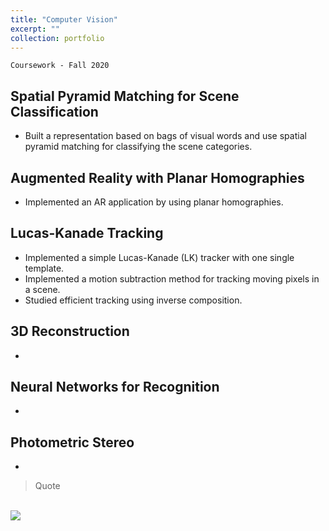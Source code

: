 ```yaml
---
title: "Computer Vision"
excerpt: ""
collection: portfolio
---
```


`Coursework - Fall 2020`

## Spatial Pyramid Matching for Scene Classification
* Built a representation based on bags of visual words and use spatial pyramid matching for classifying the scene categories.

## Augmented Reality with Planar Homographies
* Implemented an AR application by using planar homographies.

## Lucas-Kanade Tracking
* Implemented a simple Lucas-Kanade (LK) tracker with one single template.
* Implemented a motion subtraction method for tracking moving pixels in a scene.
* Studied efficient tracking using inverse composition.

## 3D Reconstruction
* 

## Neural Networks for Recognition
* 

## Photometric  Stereo
* 

> Quote

<br/><img src='/images/500x300.png'>